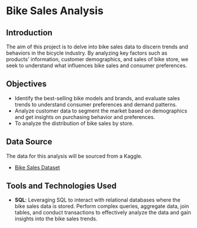 # Bike Sales Analysis

## Introduction

The aim of this project is to delve into bike sales data to discern trends and behaviors in the bicycle industry. By analyzing key factors such as products' information, customer demographics, and sales of bike store, we seek to understand what influences bike sales and consumer preferences.

## Objectives

- Identify the best-selling bike models and brands, and evaluate sales trends to understand consumer preferences and demand patterns.
- Analyze customer data to segment the market based on demographics and get insights on purchasing behavior and preferences.
- To analyze the distribution of bike sales by store.

## Data Source

The data for this analysis will be sourced from a Kaggle.

- [Bike Sales Dataset](https://www.kaggle.com/datasets/dillonmyrick/bike-store-sample-database)

## Tools and Technologies Used

- **SQL**: Leveraging SQL to interact with relational databases where the bike sales data is stored. Perform complex queries, aggregate data, join tables, and conduct transactions to effectively analyze the data and gain insights into the bike sales trends.
